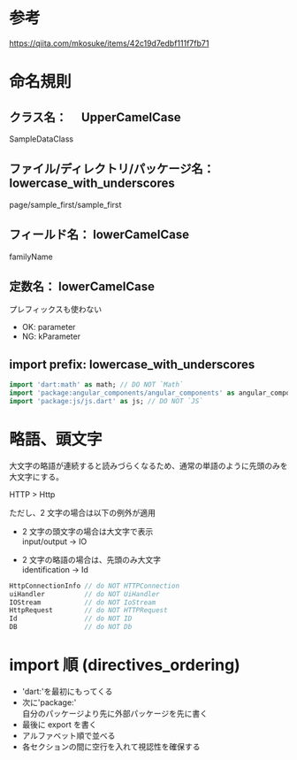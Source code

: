 # 参考

https://qiita.com/mkosuke/items/42c19d7edbf111f7fb71

# 命名規則

## クラス名：　 UpperCamelCase

SampleDataClass

## ファイル/ディレクトリ/パッケージ名： lowercase_with_underscores

page/sample_first/sample_first

## フィールド名： lowerCamelCase

familyName

## 定数名： lowerCamelCase

プレフィックスも使わない

- OK: parameter
- NG: kParameter

## import prefix: lowercase_with_underscores

```dart
import 'dart:math' as math; // DO NOT `Math`
import 'package:angular_components/angular_components' as angular_components; // DO NOT `angularComponents`
import 'package:js/js.dart' as js; // DO NOT `JS`
```

# 略語、頭文字

大文字の略語が連続すると読みづらくなるため、通常の単語のように先頭のみを大文字にする。

HTTP > Http

ただし、2 文字の場合は以下の例外が適用

- 2 文字の頭文字の場合は大文字で表示  
  input/output → IO

- 2 文字の略語の場合は、先頭のみ大文字  
  identification → Id

```dart
HttpConnectionInfo // do NOT HTTPConnection
uiHandler          // do NOT UiHandler
IOStream           // do NOT IoStream
HttpRequest        // do NOT HTTPRequest
Id                 // do NOT ID
DB                 // do NOT Db
```

# import 順 (directives_ordering)

- 'dart:'を最初にもってくる
- 次に'package:'  
  自分のパッケージより先に外部パッケージを先に書く
- 最後に export を書く
- アルファベット順で並べる
- 各セクションの間に空行を入れて視認性を確保する
